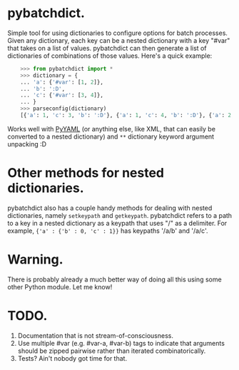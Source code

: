 pybatchdict.
==============

Simple tool for using dictionaries to configure options for batch processes. Given any 
dictionary, each key can be a nested dictionary with a key "#var" that takes on a list of values. 
pybatchdict can then generate a list of dictionaries of combinations of those values. Here's a 
quick example:

```python
	>>> from pybatchdict import *
	>>> dictionary = {
	... 'a': {'#var': [1, 2]},
	...	'b': ':D',
	...	'c': {'#var': [3, 4]},
	... }
	>>> parseconfig(dictionary)
	[{'a': 1, 'c': 3, 'b': ':D'}, {'a': 1, 'c': 4, 'b': ':D'}, {'a': 2, 'c': 3, 'b': ':D'}, {'a': 2, 'c': 4, 'b': ':D'}]	
```

Works well with [PyYAML](http://pyyaml.org/wiki/PyYAML) (or anything else, like XML, that can easily be converted to a nested dictionary) and `**` dictionary keyword argument unpacking :D 

Other methods for nested dictionaries.
======================================

pybatchdict also has a couple handy methods for dealing with nested dictionaries, namely 
`setkeypath` and `getkeypath`. pybatchdict refers to a path to a key in a nested dictionary as a 
keypath that uses "/" as a delimiter. For example, `{'a' : {'b' : 0, 'c' : 1}}` has keypaths '/a/b' 
and '/a/c'.

Warning.
========

There is probably already a much better way of doing all this using some other Python module. Let me know!

TODO.
=====

1. Documentation that is not stream-of-consciousness.
2. Use multiple #var (e.g. #var-a, #var-b) tags to indicate that arguments should be zipped pairwise rather than iterated combinatorically.
2. Tests? Ain't nobody got time for that.
